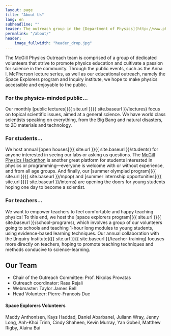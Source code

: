 ```yaml
---
layout: page
title: "About Us"
lang: en
subheadline: ""
teaser: The outreach group in the [Department of Physics](http://www.physics.mcgill.ca) at McGill University aims to communicate the excitement and fascination of physics to the public, students, and other interested groups in our community.
permalink: "/about/"
header:
    image_fullwidth: "header_drop.jpg"
---
```


The McGill Physics Outreach team is comprised of a group of dedicated volunteers that strive to promote physics education and cultivate a passion for science in the community. Through the public events, such as the Anna I. McPherson lecture series, as well as our educational outreach, namely the Space Explorers program and Inquiry institute, we hope to make physics accessible and enjoyable to the public.

### For the physics-minded public...
Our monthly [public lectures]({{ site.url }}{{ site.baseurl }}/lectures) focus on topical scientific issues, aimed at a general science. We have world class scientists speaking on everything, from the Big Bang and natural disasters, to 2D materials and technology.

### For students…
We host annual [open houses]({{ site.url }}{{ site.baseurl }}/students) for anyone interested in seeing our labs or asking us questions. The [McGill Physics Hackathon](http://www.physics.mcgill.ca/hackathon2017/) is another great platform for students interested in physics or programming—everyone is welcome with or without experience, and from all age groups. And finally, our [summer olympiad program]({{ site.url }}{{ site.baseurl }}/mpop) and [summer internship opportunities]({{ site.url }}{{ site.baseurl }}/interns) are opening the doors for young students hoping one day to become a scientist. 

### For teachers… 
We want to empower teachers to feel comfortable and happy teaching physics! To this end, we host the [space explorers program]({{ site.url }}{{ site.baseurl }}/school-programs), which involves a group of our volunteers going to schools and teaching 1-hour long modules to young students, using evidence-based learning techniques. Our annual collaboration with the [Inquiry Institute]({{ site.url }}{{ site.baseurl }}/teacher-training) focuses more directly on teachers, hoping to promote teaching techniques and methods conducive to science-learning. 

## Our Team
- Chair of the Outreach Committee: Prof. Nikolas Provatas
- Outreach coordinator: Rasa Rejali
- Webmaster: Taylor James Bell
- Head Volunteer: Pierre-Francois Duc

#### Space Explorers Volunteers
Maddy Anthonisen, Kays Haddad, Daniel Abarbanel, Juliann Wray, Jenny Long, Anh-Khoi Trinh, Cindy Shaheen, Kevin Murray, Yan Gobeil, Matthew Rigby, Alaina Bui
